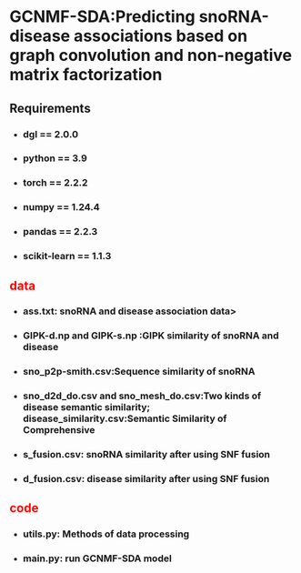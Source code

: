 # GCNMF-SDA:Predicting snoRNA-disease associations based on graph convolution and non-negative matrix factorization

## Requirements
* ### dgl == 2.0.0
* ### python == 3.9
* ### torch == 2.2.2
* ### numpy == 1.24.4
* ### pandas == 2.2.3
* ### scikit-learn == 1.1.3

## <span style="color:red">data</span>

* ### ass.txt: snoRNA and disease association data>

* ### GIPK-d.np and GIPK-s.np :GIPK similarity of snoRNA and disease

* ### sno_p2p-smith.csv:Sequence similarity of snoRNA

* ### sno_d2d_do.csv and sno_mesh_do.csv:Two kinds of disease semantic similarity; disease_similarity.csv:Semantic Similarity of Comprehensive

* ### s_fusion.csv: snoRNA similarity after using SNF fusion

* ### d_fusion.csv: disease similarity after using SNF fusion

## <span style="color:red">code </span>

* ### utils.py: Methods of data processing

* ### main.py: run GCNMF-SDA model
